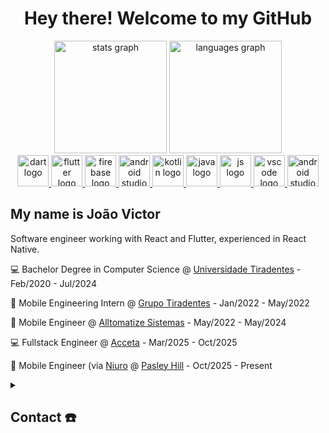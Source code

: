<h1 align="center">Hey there! Welcome to my GitHub</h1>

<div align="center">
  <img src="https://github-readme-stats.vercel.app/api?username=joaovvn&show_icons=true&include_all_commits=true&hide_rank=true&theme=dark#gh-dark-mode-only&order=1" height="180" alt="stats graph"  />
  <img src="https://github-readme-stats.vercel.app/api/top-langs?username=joaovvn&hide_title=false&layout=donut&card_width=320&langs_count=5&theme=dark&order=2" height="180" alt="languages graph"  />
</div>


<div align="center">
  <a href="https://dart.dev/" target="_blank">
    <img src="https://skillicons.dev/icons?i=dart&theme=light" height="50" alt="dart logo"  />
  </a>
  <a href="https://flutter.dev/" target="_blank">
    <img src="https://skillicons.dev/icons?i=flutter&theme=light" height="50" alt="flutter logo"  />
  </a>
  <a href="https://firebase.google.com/" target="_blank">
    <img src="https://skillicons.dev/icons?i=firebase&theme=light" height="50" alt="firebase logo"  />
  </a>
  <a href="https://react.dev/" target="_blank">
    <img src="https://skillicons.dev/icons?i=react&theme=light" height="50" alt="android studio logo"  />
  </a>
  <a href="https://kotlinlang.org/" target="_blank">
    <img src="https://skillicons.dev/icons?i=kotlin&theme=light" height="50" alt="kotlin logo"  />
  </a>
  <a href="https://www.java.com/" target="_blank">
    <img src="https://skillicons.dev/icons?i=java&theme=light" height="50" alt="java logo"  />
  </a>
  <a href="https://www.oracle.com/developer/javascript/" target="_blank">
    <img src="https://skillicons.dev/icons?i=js&theme=light" height="50" alt="js logo"  />
  </a>
  <a href="https://code.visualstudio.com/" target="_blank">
    <img src="https://skillicons.dev/icons?i=vscode&theme=light" height="50" alt="vscode logo"  />
  </a>
  <a href="https://developer.android.com/studio" target="_blank">
    <img src="https://skillicons.dev/icons?i=androidstudio&theme=light" height="50" alt="android studio logo"  />
  </a>
</div>

<h2 align="left">My name is João Victor</h2>

<p align="left"> Software engineer working with React and Flutter, experienced in React Native.</p>

💻 Bachelor Degree in Computer Science @ [Universidade Tiradentes](www.unit.br) - Feb/2020 - Jul/2024

📱 Mobile Engineering Intern @ [Grupo Tiradentes](www.grupotiradentes.com) - Jan/2022 - May/2022

📱 Mobile Engineer @ [Alltomatize Sistemas](https://alltomatize.com.br/) - May/2022 - May/2024

💻 Fullstack Engineer @ [Acceta](https://www.acceta.com.br/) - Mar/2025 - Oct/2025

📱 Mobile Engineer (via [Niuro](https://niuro.io/) @ [Pasley Hill](https://www.pasleyhill.com/) - Oct/2025 - Present


<details>
  <summary><h2>Contact ☎️</h2></summary>
  
  <a href="https://www.linkedin.com/in/joaovvn/" target="_blank">
    <img src="https://img.shields.io/static/v1?message=LinkedIn&logo=linkedin&label=&color=0077B5&logoColor=white&labelColor=&style=for-the-badge" height="35" alt="linkedin logo"  />
  </a>
  <a href="mailto:joaovvnogueira@hotmail.com" target="_blank">
    <img src="https://img.shields.io/static/v1?message=E-mail&logo=maildotru&label=&color=D14836&logoColor=white&labelColor=&style=for-the-badge" height="35" alt="email logo"  />
  </a>
  <a href="https://discordapp.com/users/234675189881765888" target="_blank">
    <img src="https://img.shields.io/static/v1?message=Discord&logo=discord&label=&color=5865F2&logoColor=white&labelColor=&style=for-the-badge" height="35" alt="whatsapp logo"/>
  </a>
</details>
